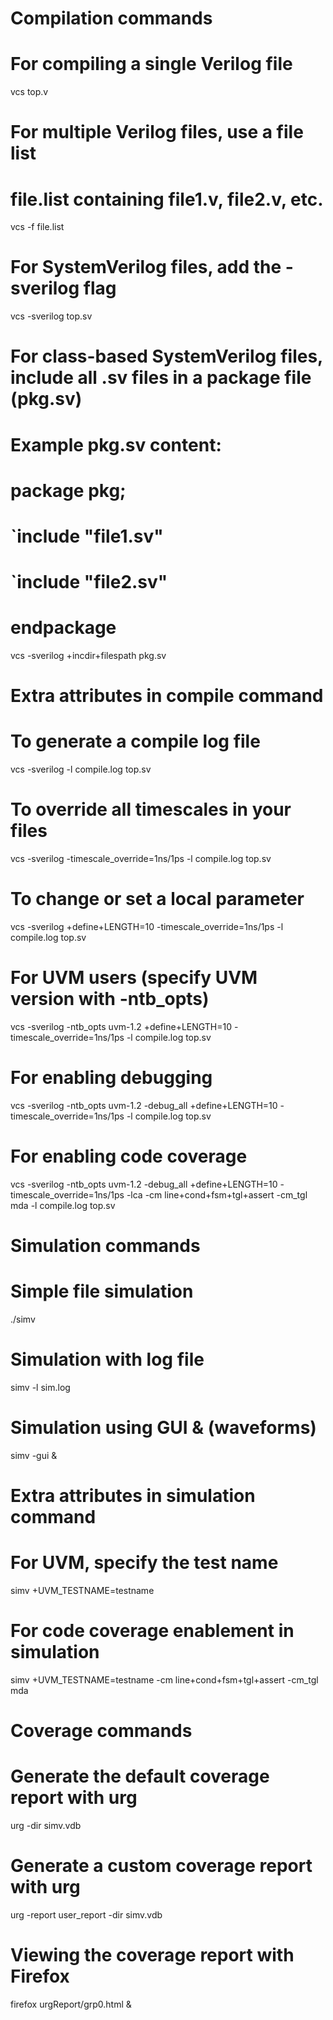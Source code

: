 # Compilation commands

# For compiling a single Verilog file
vcs top.v

# For multiple Verilog files, use a file list
# file.list containing file1.v, file2.v, etc.
vcs -f file.list

# For SystemVerilog files, add the -sverilog flag
vcs -sverilog top.sv

# For class-based SystemVerilog files, include all .sv files in a package file (pkg.sv)
# Example pkg.sv content:
# package pkg;
#  `include "file1.sv"
#  `include "file2.sv"
# endpackage
vcs -sverilog +incdir+filespath pkg.sv

# Extra attributes in compile command

# To generate a compile log file
vcs -sverilog -l compile.log top.sv

# To override all timescales in your files
vcs -sverilog -timescale_override=1ns/1ps -l compile.log top.sv

# To change or set a local parameter
vcs -sverilog +define+LENGTH=10 -timescale_override=1ns/1ps -l compile.log top.sv

# For UVM users (specify UVM version with -ntb_opts)
vcs -sverilog -ntb_opts uvm-1.2 +define+LENGTH=10 -timescale_override=1ns/1ps -l compile.log top.sv

# For enabling debugging
vcs -sverilog -ntb_opts uvm-1.2 -debug_all +define+LENGTH=10 -timescale_override=1ns/1ps -l compile.log top.sv

# For enabling code coverage
vcs -sverilog -ntb_opts uvm-1.2 -debug_all +define+LENGTH=10 -timescale_override=1ns/1ps -lca -cm line+cond+fsm+tgl+assert -cm_tgl mda -l compile.log top.sv

# Simulation commands

# Simple file simulation
./simv

# Simulation with log file
simv -l sim.log

# Simulation using GUI & (waveforms)
simv -gui &

# Extra attributes in simulation command

# For UVM, specify the test name
simv +UVM_TESTNAME=testname

# For code coverage enablement in simulation
simv +UVM_TESTNAME=testname -cm line+cond+fsm+tgl+assert -cm_tgl mda

# Coverage commands

# Generate the default coverage report with urg
urg -dir simv.vdb

# Generate a custom coverage report with urg
urg -report user_report -dir simv.vdb

# Viewing the coverage report with Firefox
firefox urgReport/grp0.html &
